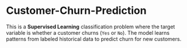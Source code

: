 # Customer-Churn-Prediction
This is a **Supervised Learning** classification problem where the target variable is whether a customer churns (`Yes` or `No`). The model learns patterns from labeled historical data to predict churn for new customers.
